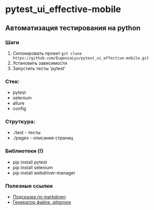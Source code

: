 # pytest_ui_effective-mobile

## Автоматизация тестирования на python

### Шаги
1. Склонировать проект `git clone https://github.com/EugeniaLyu/pytest_ui_effective-mobile.git`
2. Установить зависимости
3. Запустить тесты 'pytest'

### Стек:
- pytest
- selenium
- allure
- config

### Струткура:
- ./test - тесты
- ./pages - описание страниц

### Библиотеки (!)
- pip install pytest
- pip install selenium
- pip install webdriver-manager

### Полезные ссылки
- [Подсказка по markdown](https://www.markdownguide.org/basic-syntax/)
- [Генератор файла .gitignore](https://www.toptal.com/developers/gitignore)
